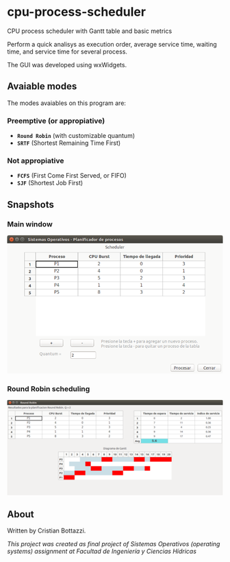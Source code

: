 # cpu-process-scheduler
CPU process scheduler with Gantt table and basic metrics

Perform a quick analisys as execution order, average service time, waiting time, and service time for several process.

The GUI was developed using wxWidgets.

## Avaiable modes

The modes avaiables on this program are:
### Preemptive (or appropiative)
 * **`Round Robin`** (with customizable quantum)
 * **`SRTF`** (Shortest Remaining Time First)

### Not appropiative
 * **`FCFS`** (First Come First Served, or FIFO)
 * **`SJF`** (Shortest Job First)


## Snapshots

### Main window
![Main](https://raw.githubusercontent.com/cristian1604/cpu-process-scheduler/master/snapshots/main.png)


### Round Robin scheduling
![Round Robin Example](https://raw.githubusercontent.com/cristian1604/cpu-process-scheduler/master/snapshots/rr.png)

## About
Written by Cristian Bottazzi.

*This project was created as final project of Sistemas Operativos (operating systems) assignment at Facultad de Ingeniería y Ciencias Hídricas*